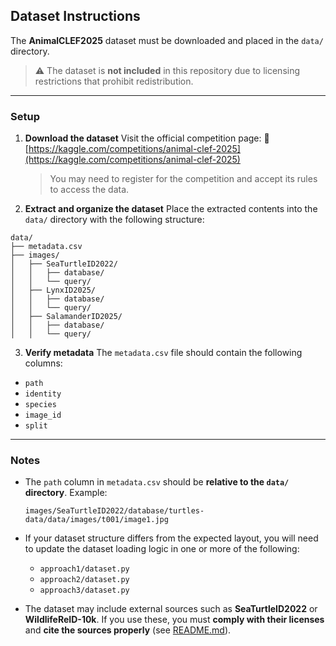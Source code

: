 ## Dataset Instructions

The **AnimalCLEF2025** dataset must be downloaded and placed in the `data/` directory.

> ⚠️ The dataset is **not included** in this repository due to licensing restrictions that prohibit redistribution.

---

### Setup

1. **Download the dataset**
   Visit the official competition page:
   🔗 [https://kaggle.com/competitions/animal-clef-2025](https://kaggle.com/competitions/animal-clef-2025)

   > You may need to register for the competition and accept its rules to access the data.

2. **Extract and organize the dataset**
   Place the extracted contents into the `data/` directory with the following structure:

```
data/
├── metadata.csv
├── images/
│   ├── SeaTurtleID2022/
│   │   ├── database/
│   │   └── query/
│   ├── LynxID2025/
│   │   ├── database/
│   │   └── query/
│   ├── SalamanderID2025/
│   │   ├── database/
│   │   └── query/
```

3. **Verify metadata**
   The `metadata.csv` file should contain the following columns:

* `path`
* `identity`
* `species`
* `image_id`
* `split`

---

### Notes

* The `path` column in `metadata.csv` should be **relative to the `data/` directory**.
  Example:

  ```
  images/SeaTurtleID2022/database/turtles-data/data/images/t001/image1.jpg
  ```

* If your dataset structure differs from the expected layout, you will need to update the dataset loading logic in one or more of the following:

  * `approach1/dataset.py`
  * `approach2/dataset.py`
  * `approach3/dataset.py`

* The dataset may include external sources such as **SeaTurtleID2022** or **WildlifeReID-10k**.
  If you use these, you must **comply with their licenses** and **cite the sources properly** (see [README.md](../README.md)).

